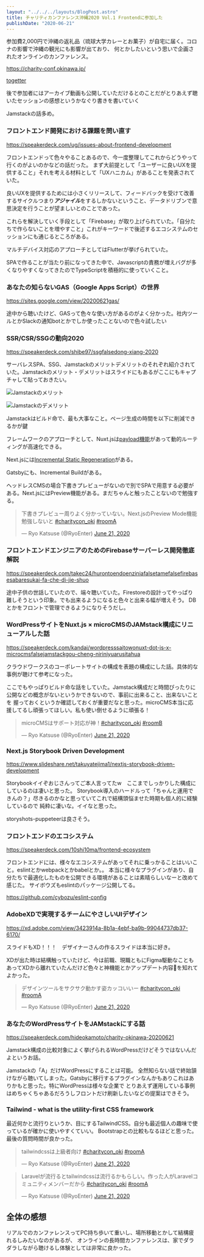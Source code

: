 ```yaml
---
layout: "../../../layouts/BlogPost.astro"
title: チャリティカンファレンス沖縄2020 Vol.1 Frontendに参加した
publishDate: "2020-06-21"
---
```


参加費2,000円で沖縄の返礼品（琉球大学カレーとお菓子）が自宅に届く。コロナの影響で沖縄の観光にも影響が出ており、
何とかしたいという思いで企画されたオンラインのカンファレンス。 

https://charity-conf.okinawa.jp/

[togetter](https://togetter.com/li/1546700)

後で参加者にはアーカイブ動画も公開していただけるとのことだがとりあえず聴いたセッションの感想というかなぐり書きを書いていく

Jamstackの話多め。


### フロントエンド開発における課題を問い直す

https://speakerdeck.com/ug/issues-about-frontend-development

フロントエンドって色々やることあるので、今一度整理してこれからどうやって行くのがよいのかなどの話だった。
まず大前提として「ユーザーに良いUXを提供すること」それを考える材料として「UXハニカム」があることを発表されていた。

良いUXを提供するためには小さくリリースして、フィードバックを受けて改善するサイクルつまり***アジャイル***をするしかないということ、データドリブンで意思決定を行うことが望ましいとのことであった。

これらを解決していく手段として「Firebase」が取り上げられていた。「自分たちで作らないことを増やすこと」これがキーワードで後述するエコシステムのセッションにも通じるところがある。

マルチデバイス対応のアプローチとしてはFlutterが挙げられていた。

SPAで作ることが当たり前になってきた中で、Javascriptの責務が増えバグが多くなりやすくなってきたのでTypeScriptを積極的に使っていくこと。

### あなたの知らないGAS（Google Apps Script）の世界

https://sites.google.com/view/20200621gas/

途中から聴いたけど、GASって色々な使い方があるのがよく分かった。社内ツールとかSlackの通知botとかでしか使ったことないので色々試したい

### SSR/CSR/SSGの動向2020

https://speakerdeck.com/shibe97/ssgfalsedong-xiang-2020

サーバレスSPA、SSG、Jamstackのメリットデメリットのそれぞれ紹介されていた。Jamstackのメリット・デメリットはスライドにもあるがここにもキャプチャして貼っておきたい。

![Jamstackのメリット](/images/jamstack_merit.png)

![Jamstackのデメリット](/images/jamstack_demerit.png)

Jamstackはビルド命で、最も大事なこと。ページ生成の時間を以下に削減できるかが鍵

フレームワークのアプローチとして、Nuxt.jsは[payload機能](https://ja.nuxtjs.org/api/configuration-generate/#-code-payload-code-%E3%81%AB%E3%82%88%E3%82%8B%E5%8B%95%E7%9A%84%E3%83%AB%E3%83%BC%E3%83%86%E3%82%A3%E3%83%B3%E3%82%B0%E7%94%9F%E6%88%90%E3%81%AE%E9%AB%98%E9%80%9F%E5%8C%96)があって動的ルーティングが高速化できる。

Next.jsには[Incremental Static Regeneration](https://nextjs.org/blog/next-9-4#incremental-static-regeneration-beta)がある。

Gatsbyにも、Incremental Buildがある。

ヘッドレスCMSの場合下書きプレビューがないので別でSPAで用意する必要がある。Next.jsにはPreview機能がある。まだちゃんと触ったことないので勉強する。

<blockquote class="twitter-tweet"><p lang="ja" dir="ltr">下書きプレビュー周りよく分かっていない。Next.jsのPreview Mode機能勉強しないと <a href="https://twitter.com/hashtag/charitycon_oki?src=hash&amp;ref_src=twsrc%5Etfw">#charitycon_oki</a> <a href="https://twitter.com/hashtag/roomA?src=hash&amp;ref_src=twsrc%5Etfw">#roomA</a></p>&mdash; Ryo Katsuse (@RyoEnter) <a href="https://twitter.com/RyoEnter/status/1274543765055696896?ref_src=twsrc%5Etfw">June 21, 2020</a></blockquote>
<script async src="https://platform.twitter.com/widgets.js" charset="utf-8"></script>

### フロントエンドエンジニアのためのFirebaseサーバーレス開発徹底解説

https://speakerdeck.com/takec24/hurontoendoenziniafalsetamefalsefirebasesabaresukai-fa-che-di-jie-shuo

途中子供の世話していたので、端々聴いていた。Firestoreの設計ってやっぱり難しそうという印象。でも出来るようになると色々と出来る幅が増えそう。
DBとかをフロントで管理できるようになりそうだし。


### WordPressサイトをNuxt.js × microCMSのJAMstack構成にリニューアルした話

https://speakerdeck.com/kandai/wordpresssaitowonuxt-dot-js-x-microcmsfalsejamstackgou-cheng-niriniyuarusitahua

クラウドワークスのコーポレートサイトの構成を表題の構成にした話。具体的な事例が聴けて参考になった。

ここでもやっぱりビルド命な話をしていた。Jamstack構成だと時間ぴったりに公開などの概念がないというかできないので、事前に出来ること、出来ないことを
握っておくというか確認しておくが重要だなと思った。microCMS本当に応援してるし頑張ってほしい。私も使い倒せるように頑張る！

<blockquote class="twitter-tweet"><p lang="ja" dir="ltr">microCMSはサポート対応が神！<a href="https://twitter.com/hashtag/charitycon_oki?src=hash&amp;ref_src=twsrc%5Etfw">#charitycon_oki</a> <a href="https://twitter.com/hashtag/roomB?src=hash&amp;ref_src=twsrc%5Etfw">#roomB</a></p>&mdash; Ryo Katsuse (@RyoEnter) <a href="https://twitter.com/RyoEnter/status/1274553896094978048?ref_src=twsrc%5Etfw">June 21, 2020</a></blockquote>
<script async src="https://platform.twitter.com/widgets.js" charset="utf-8"></script>

### Next.js Storybook Driven Development

https://www.slideshare.net/takuyatejima1/nextjs-storybook-driven-development

Storybookイイぞおじさんってご本人言ってたw　ここまでしっかりした構成にしているのは凄いと思った。
Storybook導入のハードルって「ちゃんと運用できんの？」尽きるのかなと思っていてこれで結構頭悩ませた時期も個人的に経験しているので
純粋に凄いな。イイなと思った。

storyshots-puppeteerは良さそう。

### フロントエンドのエコシステム

https://speakerdeck.com/10shi10ma/frontend-ecosystem

フロントエンドには、様々なエコシステムがあってそれに乗っかることはいいこと。eslintとかwebpackとかbabelとか。。
本当に様々なプラグインがあり、自分たちで最適化したものを公開できる環境があることは素晴らしいなーと改めて感じた。
サイボウズもeslintのパッケージ公開してる。

https://github.com/cybozu/eslint-config

### AdobeXDで実現するチームにやさしいUIデザイン

https://xd.adobe.com/view/3423914a-8b1a-4ebf-ba9b-99044737db37-6170/

スライドもXD！！！　デザイナーさんの作るスライドは本当に好き。

XDが出た時は結構触っていたけど、今は前職、現職ともにFigma駆動なこともあってXDから離れていたんだけど色々と神機能とかアップデート内容を知れてよかった。

<blockquote class="twitter-tweet"><p lang="ja" dir="ltr">デザインツールをサクサク動かす姿カッコいいー <a href="https://twitter.com/hashtag/charitycon_oki?src=hash&amp;ref_src=twsrc%5Etfw">#charitycon_oki</a> <a href="https://twitter.com/hashtag/roomA?src=hash&amp;ref_src=twsrc%5Etfw">#roomA</a></p>&mdash; Ryo Katsuse (@RyoEnter) <a href="https://twitter.com/RyoEnter/status/1274589776272699392?ref_src=twsrc%5Etfw">June 21, 2020</a></blockquote>
<script async src="https://platform.twitter.com/widgets.js" charset="utf-8"></script>

### あなたのWordPressサイトをJAMstackにする話

https://speakerdeck.com/hideokamoto/charity-okinawa-20200621

Jamstack構成の比較対象によく挙げられるWordPressだけどそうではないんだよというお話。

Jamstackの「A」だけWordPressにすることは可能。
全然知らない話で終始頷けながら聴いてしまった。Gatsbyに移行するプラグインなんかもありこれはありかもと思った。特にWordPressは様々な企業で
とりあえず運用している事例はめちゃくちゃあるだろうしフロントだけ刷新したいなどの提案はできそう。

### Tailwind - what is the utility-first CSS framework

最近何かと流行りというか、目にするTailwindCSS。自分も最近個人の趣味で使っているが確かに使いやすくていい。
Bootstrapとの比較もなるほどと思った。最後の質問時間が良かった。

<blockquote class="twitter-tweet"><p lang="ja" dir="ltr">tailwindcssは上級者向け <a href="https://twitter.com/hashtag/charitycon_oki?src=hash&amp;ref_src=twsrc%5Etfw">#charitycon_oki</a> <a href="https://twitter.com/hashtag/roomA?src=hash&amp;ref_src=twsrc%5Etfw">#roomA</a></p>&mdash; Ryo Katsuse (@RyoEnter) <a href="https://twitter.com/RyoEnter/status/1274607575598690304?ref_src=twsrc%5Etfw">June 21, 2020</a></blockquote>
<script async src="https://platform.twitter.com/widgets.js" charset="utf-8"></script>

<blockquote class="twitter-tweet"><p lang="ja" dir="ltr">Laravelが流行るとtailwindcssは流行るかもらしい。作った人がLaravelコミュニティメンバーだから <a href="https://twitter.com/hashtag/charitycon_oki?src=hash&amp;ref_src=twsrc%5Etfw">#charitycon_oki</a> <a href="https://twitter.com/hashtag/roomA?src=hash&amp;ref_src=twsrc%5Etfw">#roomA</a></p>&mdash; Ryo Katsuse (@RyoEnter) <a href="https://twitter.com/RyoEnter/status/1274608237166264321?ref_src=twsrc%5Etfw">June 21, 2020</a></blockquote>
<script async src="https://platform.twitter.com/widgets.js" charset="utf-8"></script>


## 全体の感想
リアルでのカンファレンスってPC持ち歩いて重いし、場所移動とかして結構疲れるしみたいなのがあるが、
オンラインの長時間カンファレンスは、家でダラダラしながら聴けるし体験としては非常に良かった。








